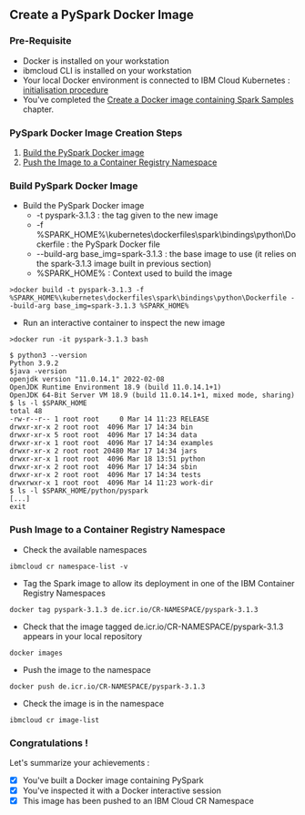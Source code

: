 
## Create a PySpark Docker Image

### Pre-Requisite
* Docker is installed on your workstation
* ibmcloud CLI is installed on your workstation
* Your local Docker environment is connected to IBM Cloud Kubernetes : [initialisation procedure](../0_cheat_sheets/connect_local_docker_to_cloud_k8s.md)
* You've completed the [Create a Docker image containing Spark Samples](../2_create_sparksample_image/README.md) chapter.

### PySpark Docker Image Creation Steps
1. [Build the PySpark Docker image](#build-pyspark-docker-image)
2. [Push the Image to a Container Registry Namespace](#push-image-to-a-container-registry-namespace)

### Build PySpark Docker Image

* Build the PySpark Docker image
  + -t pyspark-3.1.3 : the tag given to the new image
  + -f %SPARK_HOME%\kubernetes\dockerfiles\spark\bindings\python\Dockerfile : the PySpark Docker file
  + --build-arg base_img=spark-3.1.3 : the base image to use (it relies on the spark-3.1.3 image built in previous section)
  + %SPARK_HOME% : Context used to build the image 
```
>docker build -t pyspark-3.1.3 -f %SPARK_HOME%\kubernetes\dockerfiles\spark\bindings\python\Dockerfile --build-arg base_img=spark-3.1.3 %SPARK_HOME%
```

* Run an interactive container to inspect the new image
```
>docker run -it pyspark-3.1.3 bash

$ python3 --version
Python 3.9.2
$java -version
openjdk version "11.0.14.1" 2022-02-08
OpenJDK Runtime Environment 18.9 (build 11.0.14.1+1)
OpenJDK 64-Bit Server VM 18.9 (build 11.0.14.1+1, mixed mode, sharing)
$ ls -l $SPARK_HOME
total 48
-rw-r--r-- 1 root root     0 Mar 14 11:23 RELEASE
drwxr-xr-x 2 root root  4096 Mar 17 14:34 bin
drwxr-xr-x 5 root root  4096 Mar 17 14:34 data
drwxr-xr-x 1 root root  4096 Mar 17 14:34 examples
drwxr-xr-x 2 root root 20480 Mar 17 14:34 jars
drwxr-xr-x 1 root root  4096 Mar 18 13:51 python
drwxr-xr-x 2 root root  4096 Mar 17 14:34 sbin
drwxr-xr-x 2 root root  4096 Mar 17 14:34 tests
drwxrwxr-x 1 root root  4096 Mar 14 11:23 work-dir
$ ls -l $SPARK_HOME/python/pyspark
[...]
exit
```

### Push Image to a Container Registry Namespace

* Check the available namespaces
```
ibmcloud cr namespace-list -v
```
* Tag the Spark image to allow its deployment in one of the IBM Container Registry Namespaces
```
docker tag pyspark-3.1.3 de.icr.io/CR-NAMESPACE/pyspark-3.1.3
```
* Check that the image tagged de.icr.io/CR-NAMESPACE/pyspark-3.1.3 appears in your local repository
```
docker images
```
* Push the image to the namespace
```
docker push de.icr.io/CR-NAMESPACE/pyspark-3.1.3
```
* Check the image is in the namespace
```
ibmcloud cr image-list
```

### Congratulations !

Let's summarize your achievements :

- [x] You've built a Docker image containing PySpark 
- [x] You've inspected it with a Docker interactive session
- [x] This image has been pushed to an IBM Cloud CR Namespace